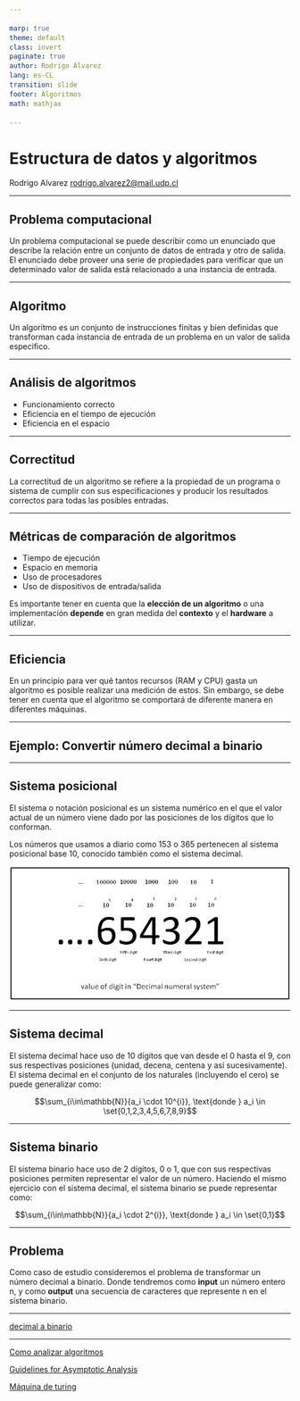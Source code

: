 ```yaml
---

marp: true
theme: default
class: invert
paginate: true
author: Rodrigo Alvarez
lang: es-CL
transition: slide
footer: Algoritmos
math: mathjax

---
```


# Estructura de datos y algoritmos

Rodrigo Alvarez
rodrigo.alvarez2@mail.udp.cl


---


## Problema computacional

Un problema computacional se puede describir como un enunciado que describe la relación entre un conjunto de datos de entrada y otro de salida.
El enunciado debe proveer una serie de propiedades para verificar que un determinado valor de salida está relacionado a una instancia de entrada.


---

## Algoritmo

Un algoritmo es un conjunto de instrucciones finitas y bien definidas que transforman cada instancia de entrada de un problema en un valor de salida especifico.

---

## Análisis de algoritmos

 - Funcionamiento correcto
 - Eficiencia en el tiempo de ejecución
 - Eficiencia en el espacio

---

## Correctitud

La correctitud de un algoritmo se refiere a la propiedad de un programa o sistema de cumplir con sus especificaciones y producir los resultados correctos para todas las posibles entradas.

---

## Métricas de comparación de algoritmos

  - Tiempo de ejecución
  - Espacio en memoria
  - Uso de procesadores
  - Uso de dispositivos de entrada/salida

Es importante tener en cuenta que la **elección de un algoritmo** o una implementación **depende** en gran medida del **contexto** y el **hardware** a utilizar.

<!-- En este curso, nos enfocamos principalmente en el análisis de la complejidad temporal como métrica principal para comparar algoritmos.
-->

---

## Eficiencia

En un principio para ver qué tantos recursos (RAM y CPU) gasta un algoritmo es posible realizar una medición de estos.
Sin embargo, se debe tener en cuenta que el algoritmo se comportará de diferente manera en diferentes máquinas.

---

## Ejemplo: Convertir número decimal a binario

---

## Sistema posicional

El sistema o notación posicional es un sistema numérico en el que el valor actual de un número viene dado por las posiciones de los dígitos que lo conforman.

Los números que usamos a diario como 153 o 365 pertenecen al sistema posicional base 10, conocido también como el sistema decimal.

![bg right contain](images/3/decimal_system.png)

---

## Sistema decimal

El sistema decimal hace uso de 10 dígitos que van desde el 0 hasta el 9, con sus respectivas posiciones (unidad, decena, centena y así sucesivamente). El sistema decimal en el conjunto de los naturales (incluyendo el cero) se puede generalizar como:

$$\sum_{i\in\mathbb{N}}{a_i \cdot 10^{i}}, \text{donde }  a_i \in \set{0,1,2,3,4,5,6,7,8,9}$$

---

## Sistema binario

El sistema binario hace uso de 2 dígitos, 0 o 1, que con sus respectivas posiciones
permiten representar el valor de un número. Haciendo el mismo ejercicio con el
sistema decimal, el sistema binario se puede representar como:

$$\sum_{i\in\mathbb{N}}{a_i \cdot 2^{i}}, \text{donde }  a_i \in \set{0,1}$$

---

## Problema

Como caso de estudio consideremos el problema de transformar un número decimal a binario. Donde tendremos como **input** un número entero n, y como **output**  una secuencia de caracteres que represente n en el sistema binario.

---

[decimal a binario](https://onecompiler.com/challenges/424ydc5ua/binary-number)

---

[Como analizar algoritmos](https://youtu.be/IZgOEC0NIbw?si=R1gBjmLBqOMgigt4)

[Guidelines for Asymptotic Analysis](https://youtu.be/BpiMRyWoDu0?si=FeWgFFnc4sQFkhij)

[Máquina de turing](https://youtu.be/S1PVPluvV9I?si=gzClhcJHhSf5KQym)